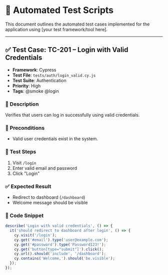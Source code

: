 # 🤖 Automated Test Scripts

This document outlines the automated test cases implemented for the application using [your test framework/tool here].

---

## ✅ Test Case: TC-201 – Login with Valid Credentials

- **Framework**: Cypress
- **Test File**: `tests/auth/login_valid.cy.js`
- **Test Suite**: Authentication
- **Priority**: High
- **Tags**: @smoke @login

### 🧪 Description
Verifies that users can log in successfully using valid credentials.

### 📄 Preconditions
- Valid user credentials exist in the system.

### 🚶 Test Steps
1. Visit `/login`
2. Enter valid email and password
3. Click "Login"

### ✅ Expected Result
- Redirect to dashboard (`/dashboard`)
- Welcome message should be visible

### 🧰 Code Snippet
```javascript
describe('Login with valid credentials', () => {
  it('should redirect to dashboard after login', () => {
    cy.visit('/login');
    cy.get('#email').type('user@example.com');
    cy.get('#password').type('Password123!');
    cy.get('button[type="submit"]').click();
    cy.url().should('include', '/dashboard');
    cy.contains('Welcome,').should('be.visible');
  });
});

